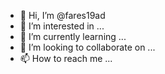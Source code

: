 - 👋 Hi, I’m @fares19ad
- 👀 I’m interested in ...
- 🌱 I’m currently learning ...
- 💞️ I’m looking to collaborate on ...
- 📫 How to reach me ...

<!---
fares19ad/fares19ad is a ✨ special ✨ repository because its `README.md` (this file) appears on your GitHub profile.
You can click the Preview link to take a look at your changes.
--->
